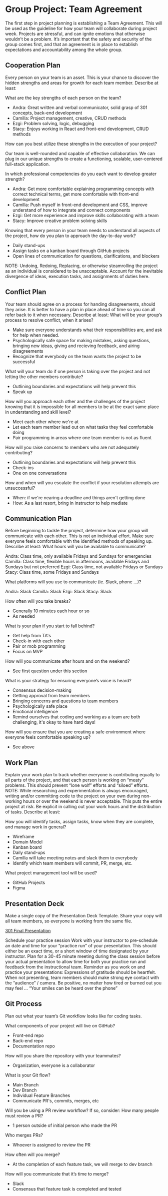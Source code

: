 # Group Project: Team Agreement

The first step in project planning is establishing a Team Agreement. This will be used as the guideline for how your team will collaborate during project week.
Projects are stressful, and can ignite emotions that otherwise wouldn’t be a problem. It’s important that the safety and security of the group comes first, and that an agreement is in place to establish expectations and accountability among the whole group.

## Cooperation Plan
Every person on your team is an asset. This is your chance to discover the hidden strengths and areas for growth for each team member.
Describe at least:

What are the key strengths of each person on the team?

- Andra: Great written and verbal communicator, solid grasp of 301 concepts, back-end development
- Camilla: Project management, creative, CRUD methods
- Ezgi: Problem solving, logic, debugging
- Stacy: Enjoys working in React and front-end development, CRUD methods

How can you best utilize these strengths in the execution of your project?

Our team is well-rounded and capable of effective collaboration. We can plug in our unique strengths to create a functioning, scalable, user-centered full-stack application. 

In which professional competencies do you each want to develop greater strength?

- Andra: Get more comfortable explaining programming concepts with correct technical terms, get more comfortable with front-end development
- Camilla: Push myself in front-end development and CSS, improve understand of how to integrate and connect components
- Ezgi: Get more experience and improve skills collaborating with a team
- Stacy: Improve creative problem solving skills

Knowing that every person in your team needs to understand all aspects of the project, how do you plan to approach the day-to-day work?

- Daily stand-ups
- Assign tasks on a kanban board through GitHub projects
- Open lines of communication for questions, clarifications, and blockers

NOTE: Undoing, Redoing, Replacing, or otherwise steamrolling the project as an individual is considered to be unacceptable. Account for the inevitable divergence of ideas, execution tasks, and assignments of duties here.

## Conflict Plan

Your team should agree on a process for handing disagreements, should they arise. It is better to have a plan in place ahead of time so you can all refer back to it when necessary.
Describe at least:
What will be your group’s process to resolve conflict, when it arises?

- Make sure everyone understands what their responsibilities are, and ask for help when needed.
- Psychologically safe space for making mistakes, asking questions, bringing new ideas, giving and recieving feedback, and airing disagreements
- Recognize that everybody on the team wants the project to be successful

What will your team do if one person is taking over the project and not letting the other members contribute?

- Outlining boundaries and expectations will help prevent this
- Speak up

How will you approach each other and the challenges of the project knowing that it is impossible for all members to be at the exact same place in understanding and skill level?

- Meet each other where we're at
- Let each team member lead out on what tasks they feel comfortable doing
- Pair programming in areas where one team member is not as fluent

How will you raise concerns to members who are not adequately contributing?

- Outlining boundaries and expectations will help prevent this
- Check-ins
- One on one conversations

How and when will you escalate the conflict if your resolution attempts are unsuccessful?

- When: if we're nearing a deadline and things aren't getting done
- How: As a last resort, bring in instructor to help mediate

## Communication Plan
Before beginning to tackle the project, determine how your group will communicate with each other. This is not an individual effort. Make sure everyone feels comfortable with the identified methods of speaking up.
Describe at least:
What hours will you be available to communicate?

Andra: Class time, only available Fridays and Sundays for emergencies
Camilla: Class time, flexible hours in afternoons, available Fridays and Sundays but not preferred
Ezgi: Class time, not available Fridays or Sundays
Stacy: Class time, some Fridays and Sundays

What platforms will you use to communicate (ie. Slack, phone …)?

Andra: Slack 
Camilla: Slack
Ezgi: Slack
Stacy: Slack

How often will you take breaks?

- Generally 10 minutes each hour or so
- As needed

What is your plan if you start to fall behind?

- Get help from TA's
- Check-in with each other
- Pair or mob programming
- Focus on MVP

How will you communicate after hours and on the weekend?

- See first question under this section

What is your strategy for ensuring everyone’s voice is heard?

- Consensus decision-making
- Getting approval from team members
- Bringing concerns and questions to team members
- Psychologically safe place
- Emotional intelligence
- Remind ourselves that coding and working as a team are both challenging, it's okay to have hard days!

How will you ensure that you are creating a safe environment where everyone feels comfortable speaking up?

- See above

## Work Plan
Explain your work plan to track whether everyone is contributing equally to all parts of the project, and that each person is working on “meaty” problems. 
This should prevent “lone wolf” efforts and “siloed” efforts.
NOTE: While researching and experimentation is always encouraged, writing and/or committing code to the project on your own during non-working hours or over the weekend is never acceptable. This puts the entire project at risk. Be explicit in calling out your work hours and the distribution of tasks.
Describe at least:

How you will identify tasks, assign tasks, know when they are complete, and manage work in general?

- Wireframe
- Domain Model
- Kanban board
- Daily stand-ups
- Camilla will take meeting notes and slack them to everybody
- Identify which team members will commit, PR, merge, etc.

What project management tool will be used?
- GitHub Projects
- Figma

## Presentation Deck
Make a single copy of the Presentation Deck Template. Share your copy will all team members, so everyone is working from the same file.

[301 Final Presentation](https://docs.google.com/presentation/d/1owuw9oxLfqaur2ylPQmfUaTlH3pcv0tkZM_lrvhjqYw/edit?usp=sharing)

Schedule your practice session
Work with your instructor to pre-schedule an date and time for your “practice run” of your presentation. This should either be an exact time, or a short window of time designated by your instructor. Plan for a 30-45 minute meeting during the class session before your actual presentation to allow time for both your practice run and feedback from the instructional team.
Reminder as you work on and practice your presentations:
Expressions of gratitude should be heartfelt.
When not presenting, team members should make strong eye contact with the “audience” / camera.
Be positive, no matter how tired or burned out you may feel … “Your smiles can be heard over the phone”

## Git Process
Plan out what your team’s Git workflow looks like for coding tasks.

What components of your project will live on GitHub?

- Front-end repo
- Back-end repo
- Documentation repo

How will you share the repository with your teammates?

- Organization, everyone is a collaborator

What is your Git flow?
- Main Branch
- Dev Branch
- Individual Feature Branches
- Communicate PR's, commits, merges, etc

Will you be using a PR review workflow? If so, consider:
How many people must review a PR?

- 1 person outside of initial person who made the PR

Who merges PRs?

- Whoever is assigned to review the PR

How often will you merge?

- At the completion of each feature task, we will merge to dev branch

How will you communicate that it’s time to merge?

- Slack
- Consensus that feature task is completed and tested
